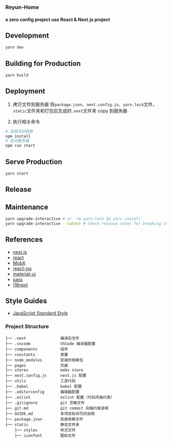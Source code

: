 ### Reyun-Home

#### a zero config project use React & Next.js project

## Development

```sh
yarn dev
```

## Building for Production

```sh
yarn build
```

## Deployment

1. 拷贝文件到服务器
   将`package.json`、`next.config.js`、`yarn.lock`文件，`static`文件夹和打包后生成的`.next`文件夹 copy 到服务器

2. 执行相关命令

```sh
# 安装项目依赖
npm install
# 启动服务器
npm run start

```

## Serve Production

```sh
yarn start
```

## Release

<!-- Use [Semantic Versioning](https://semver.org/)

```sh
./bin/release [major | minor | patch | MAJOR.MINOR.PATCH]
``` -->

## Maintenance

```sh
yarn upgrade-interactive # or `rm yarn.lock && yarn install`
yarn upgrade-interactive --latest # check release notes for breaking changes
```

## References

- [next.js](https://github.com/zeit/next.js)
- [react](https://reactjs.org/)
- [MobX](https://mobx.js.org/)
- [react-jss](https://github.com/cssinjs/react-jss)
- [material-ui](https://github.com/mui-org/material-ui)
- [sass](http://sass-lang.com/documentation/file.SASS_REFERENCE.html)
- [i18next](https://www.i18next.com/)

## Style Guides

- [JavaScript Standard Style](https://standardjs.com/)

### Project Structure

```
├── .next               编译后文件
├── .vscode             VSCode 编译器配置
├── components          组件
├── constants           常量
├── node_modules        安装的依赖包
├── pages               页面
├── stores              mobx store
├── next.config.js      next.js 配置
├── utils               工具代码
├── .babel              babel 配置
├── .editorconfig       编辑器配置
├── .eslint             eslint 配置（代码风格约束）
├── .gitignore          git 忽略文件
├── git.md              git commit 风格约束说明
├── GUIDE.md            本项目较详尽的说明
├── package.json        安装依赖文件
├── static              静态文件夹
    ├── styles          样式文件
    ├── iconfont        图标文件
```
